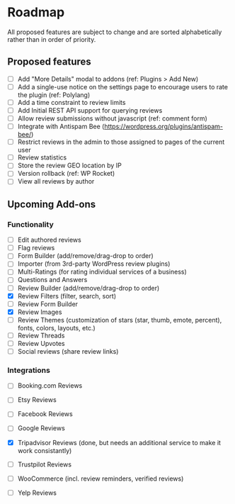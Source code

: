 # Roadmap

All proposed features are subject to change and are sorted alphabetically rather than in order of priority.

## Proposed features

- [ ] Add "More Details" modal to addons (ref: Plugins > Add New)
- [ ] Add a single-use notice on the settings page to encourage users to rate the plugin (ref: Polylang)
- [ ] Add a time constraint to review limits
- [ ] Add Initial REST API support for querying reviews
- [ ] Allow review submissions without javascript (ref: comment form)
- [ ] Integrate with Antispam Bee (https://wordpress.org/plugins/antispam-bee/)
- [ ] Restrict reviews in the admin to those assigned to pages of the current user
- [ ] Review statistics
- [ ] Store the review GEO location by IP
- [ ] Version rollback (ref: WP Rocket)
- [ ] View all reviews by author

## Upcoming Add-ons

### Functionality

- [ ] Edit authored reviews
- [ ] Flag reviews
- [ ] Form Builder (add/remove/drag-drop to order)
- [ ] Importer (from 3rd-party WordPress review plugins)
- [ ] Multi-Ratings (for rating individual services of a business)
- [ ] Questions and Answers
- [ ] Review Builder (add/remove/drag-drop to order)
- [x] Review Filters (filter, search, sort)
- [ ] Review Form Builder
- [x] Review Images
- [ ] Review Themes (customization of stars (star, thumb, emote, percent), fonts, colors, layouts, etc.)
- [ ] Review Threads
- [ ] Review Upvotes
- [ ] Social reviews (share review links)

### Integrations

- [ ] Booking.com Reviews
- [ ] Etsy Reviews
- [ ] Facebook Reviews
- [ ] Google Reviews
- [x] Tripadvisor Reviews (done, but needs an additional service to make it work consistantly)
- [ ] Trustpilot Reviews
- [ ] WooCommerce (incl. review reminders, verified reviews)
- [ ] Yelp Reviews

